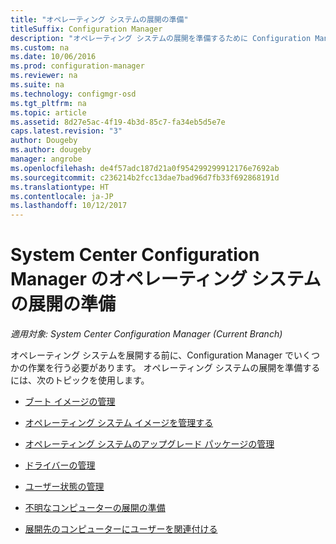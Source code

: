 ```yaml
---
title: "オペレーティング システムの展開の準備"
titleSuffix: Configuration Manager
description: "オペレーティング システムの展開を準備するために Configuration Manager で実行する必要がある作業については、これらの記事をお読みください。"
ms.custom: na
ms.date: 10/06/2016
ms.prod: configuration-manager
ms.reviewer: na
ms.suite: na
ms.technology: configmgr-osd
ms.tgt_pltfrm: na
ms.topic: article
ms.assetid: 8d27e5ac-4f19-4b3d-85c7-fa34eb5d5e7e
caps.latest.revision: "3"
author: Dougeby
ms.author: dougeby
manager: angrobe
ms.openlocfilehash: de4f57adc187d21a0f954299299912176e7692ab
ms.sourcegitcommit: c236214b2fcc13dae7bad96d7fb33f692868191d
ms.translationtype: HT
ms.contentlocale: ja-JP
ms.lasthandoff: 10/12/2017
---
```

# <a name="prepare-for-operating-system-deployment-in-system-center-configuration-manager"></a>System Center Configuration Manager のオペレーティング システムの展開の準備

*適用対象: System Center Configuration Manager (Current Branch)*

オペレーティング システムを展開する前に、Configuration Manager でいくつかの作業を行う必要があります。 オペレーティング システムの展開を準備するには、次のトピックを使用します。  

-   [ブート イメージの管理](manage-boot-images.md)  

-   [オペレーティング システム イメージを管理する](manage-operating-system-images.md)  

-   [オペレーティング システムのアップグレード パッケージの管理](manage-operating-system-upgrade-packages.md)  

-   [ドライバーの管理](manage-drivers.md)  

-   [ユーザー状態の管理](manage-user-state.md)  

-   [不明なコンピューターの展開の準備](prepare-for-unknown-computer-deployments.md)  

-   [展開先のコンピューターにユーザーを関連付ける](associate-users-with-a-destination-computer.md)  
